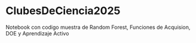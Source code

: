 # ClubesDeCiencia2025
Notebook con codigo muestra de Random Forest, Funciones de Acquision, DOE y Aprendizaje Activo

